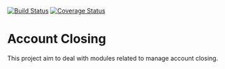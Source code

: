 [![Build Status](https://travis-ci.org/OCA/account-closing.svg?branch=13.0)](https://travis-ci.org/OCA/account-closing)
[![Coverage Status](https://img.shields.io/coveralls/OCA/account-closing.svg)](https://coveralls.io/r/OCA/account-closing?branch=13.0)

Account Closing
===============

This project aim to deal with modules related to manage account closing.



